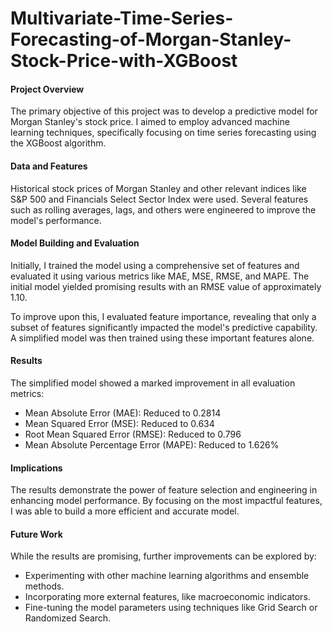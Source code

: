 # Multivariate-Time-Series-Forecasting-of-Morgan-Stanley-Stock-Price-with-XGBoost

#### Project Overview
The primary objective of this project was to develop a predictive model for Morgan Stanley's stock price. I aimed to employ advanced machine learning techniques, specifically focusing on time series forecasting using the XGBoost algorithm.

#### Data and Features
Historical stock prices of Morgan Stanley and other relevant indices like S&P 500 and Financials Select Sector Index were used. Several features such as rolling averages, lags, and others were engineered to improve the model's performance.

#### Model Building and Evaluation
Initially, I trained the model using a comprehensive set of features and evaluated it using various metrics like MAE, MSE, RMSE, and MAPE. The initial model yielded promising results with an RMSE value of approximately 1.10.

To improve upon this, I evaluated feature importance, revealing that only a subset of features significantly impacted the model's predictive capability. A simplified model was then trained using these important features alone.

#### Results
The simplified model showed a marked improvement in all evaluation metrics:

* Mean Absolute Error (MAE): Reduced to 0.2814
* Mean Squared Error (MSE): Reduced to 0.634
* Root Mean Squared Error (RMSE): Reduced to 0.796
* Mean Absolute Percentage Error (MAPE): Reduced to 1.626%

#### Implications
The results demonstrate the power of feature selection and engineering in enhancing model performance. By focusing on the most impactful features, I was able to build a more efficient and accurate model.

#### Future Work
While the results are promising, further improvements can be explored by:

* Experimenting with other machine learning algorithms and ensemble methods.
* Incorporating more external features, like macroeconomic indicators.
* Fine-tuning the model parameters using techniques like Grid Search or Randomized Search.
